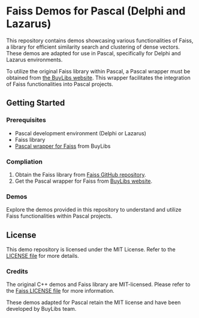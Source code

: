# Faiss Demos for Pascal (Delphi and Lazarus)

This repository contains demos showcasing various functionalities of Faiss, a
library for efficient similarity search and clustering of dense vectors. These
demos are adapted for use in Pascal, specifically for Delphi and Lazarus
environments.

To utilize the original Faiss library within Pascal, a Pascal wrapper must be
obtained from [the BuyLibs website](https://buylibs.com/pascal/faiss). This
wrapper facilitates the integration of Faiss functionalities into Pascal
projects.

## Getting Started

### Prerequisites

- Pascal development environment (Delphi or Lazarus)
- Faiss library
- [Pascal wrapper for Faiss](https://buylibs.com/pascal/faiss) from BuyLibs

### Compliation

1. Obtain the Faiss library from [Faiss GitHub repository](https://github.com/facebookresearch/faiss).
2. Get the Pascal wrapper for Faiss from [BuyLibs website](https://buylibs.com/pascal/faiss).

### Demos

Explore the demos provided in this repository to understand and utilize Faiss
functionalities within Pascal projects.

## License

This demo repository is licensed under the MIT License. Refer to the
[LICENSE file](LICENSE) for more details.

### Credits

The original C++ demos and Faiss library are MIT-licensed. Please refer to the
[Faiss LICENSE file](https://github.com/facebookresearch/faiss/blob/main/LICENSE)
for more information.

These demos adapted for Pascal retain the MIT license and have been developed by
BuyLibs team.
